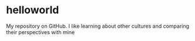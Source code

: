 # helloworld
My repository on GitHub.
I like learning about other cultures and comparing their perspectives with mine
